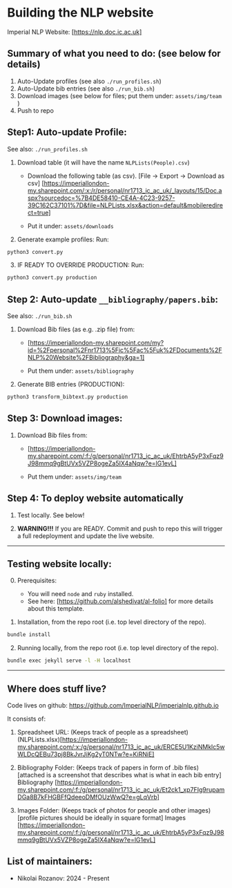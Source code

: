 # Building the NLP website
 
Imperial NLP Website:
[https://nlp.doc.ic.ac.uk]

## Summary of what you need to do: (see below for details)
1. Auto-Update profiles (see also `./run_profiles.sh`)
2. Auto-Update bib entries (see also `./run_bib.sh`)
3. Download images (see below for files; put them under: `assets/img/team` )
4. Push to repo


## Step1: Auto-update Profile:

See also: `./run_profiles.sh`

1. Download table (it will have the name `NLPLists(People).csv`)

    * Download the following table (as csv). [File -> Export -> Download as csv]
    [https://imperiallondon-my.sharepoint.com/:x:/r/personal/nr1713_ic_ac_uk/_layouts/15/Doc.aspx?sourcedoc=%7B4DE58410-CE4A-4C23-9257-39C162C37101%7D&file=NLPLists.xlsx&action=default&mobileredirect=true]

    * Put it under: `assets/downloads`



2. Generate example profiles:
Run:
```bash
python3 convert.py
```

3. IF READY TO OVERRIDE PRODUCTION:
Run:
```bash
python3 convert.py production
```

## Step 2: Auto-update `__bibliography/papers.bib`:
See also: `./run_bib.sh`

1. Download Bib files (as e.g. .zip file) from:

    * [https://imperiallondon-my.sharepoint.com/my?id=%2Fpersonal%2Fnr1713%5Fic%5Fac%5Fuk%2FDocuments%2FNLP%20Website%2FBibliography&ga=1]

    * Put them under: `assets/bibliography`

2. Generate BIB entries (PRODUCTION):
```bash
python3 transform_bibtext.py production
```

## Step 3: Download images:

1. Download Bib files from:

    * [https://imperiallondon-my.sharepoint.com/:f:/g/personal/nr1713_ic_ac_uk/EhtrbA5yP3xFqz9J98mmq9gBtUVx5VZP8ogeZa5IX4aNqw?e=lG1evL]

    * Put them under: `assets/img/team`

## Step 4: To deploy website automatically

1. Test locally. See below!

2. **WARNING!!!** If you are READY. Commit and push to repo this will trigger a full redeployment and update the live website.

---
## Testing website locally:

0. Prerequisites:

    * You will need `node` and `ruby` installed.
    * See here: [https://github.com/alshedivat/al-folio] for more details about this template.

    

1. Installation, from the repo root (i.e. top level directory of the repo).
```bash
bundle install
```

2. Running locally, from the repo root (i.e. top level directory of the repo).
```bash
bundle exec jekyll serve -l -H localhost
```

---
## Where does stuff live?

Code lives on github: https://github.com/ImperialNLP/imperialnlp.github.io

It consists of:

1. Spreadsheet URL: (Keeps track of people as a spreadsheet)
(NLPLists.xlsx)[https://imperiallondon-my.sharepoint.com/:x:/g/personal/nr1713_ic_ac_uk/ERCE5U1KziNMklc5wWLDcQEBu73pj8BkJvrJiKg2yT0NTw?e=KiRNiE]

2. Bibliography Folder: (Keeps track of papers in form of .bib files) [attached is a screenshot that describes what is what in each bib entry]
Bibliography
[https://imperiallondon-my.sharepoint.com/:f:/g/personal/nr1713_ic_ac_uk/Et2ck1_xp7FIg9rupamDGa8B7kFHGBFfQdeeoDMfOUzWwQ?e=gLqVrb]

3. Images Folder: (Keeps track of photos for people and other images) [profile pictures should be ideally in square format]
Images
[https://imperiallondon-my.sharepoint.com/:f:/g/personal/nr1713_ic_ac_uk/EhtrbA5yP3xFqz9J98mmq9gBtUVx5VZP8ogeZa5IX4aNqw?e=lG1evL]


## List of maintainers:
* Nikolai Rozanov:  2024 - Present
<!-- bundle exec jekyll serve
 -->

<!-- bundle install -->
<!-- bundle exec jekyll serve -l -H localhost -->